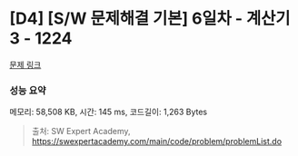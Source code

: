 # [D4] [S/W 문제해결 기본] 6일차 - 계산기3 - 1224 

[문제 링크](https://swexpertacademy.com/main/code/problem/problemDetail.do?contestProbId=AV14tDX6AFgCFAYD) 

### 성능 요약

메모리: 58,508 KB, 시간: 145 ms, 코드길이: 1,263 Bytes



> 출처: SW Expert Academy, https://swexpertacademy.com/main/code/problem/problemList.do